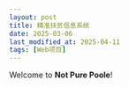 ```yaml
---
layout: post
title: 精准扶贫信息系统
date: 2025-03-06
last_modified_at: 2025-04-11
tags: [Web项目]
---
```

Welcome to **Not Pure Poole**! 
